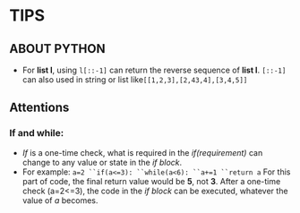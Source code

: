 # TIPS
## ABOUT PYTHON
- For **list l**, using `l[::-1]` can return the reverse sequence of **list l**. `[::-1]` can also used in string or list like`[[1,2,3],[2,43,4],[3,4,5]]`


## Attentions
### If and while:
- *If* is a one-time check, what is required in the *if(requirement)* can change to any value or state in the *if block*.
- For example:
`a=2
``if(a<=3):
``while(a<6):
``a+=1
``return a`
For this part of code, the final return value would be **5**, not **3**.
After a one-time check (a=2\<=3), the code in the *if block* can be executed, whatever the value of *a* becomes.